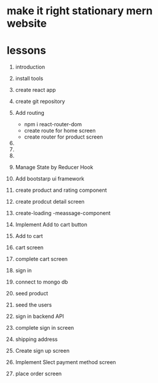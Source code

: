 # make it right stationary mern website

# lessons

1. introduction
2. install tools
3. create react app
4. create git repository

5. Add routing

   - npm i react-router-dom
   - create route for home screen
   - create router for product screen

6.

7.

8.

9. Manage State by Reducer Hook

10. Add bootstarp ui framework

11. create product and rating component

12. create prodcut detail screen

13. create-loading -meassage-component

14. Implement Add to cart button

15. Add to cart

16. cart screen

17. complete cart screen

18. sign in

19. connect to mongo db

20. seed product

21. seed the users

22. sign in backend API

23. complete sign in screen

24. shipping address

25. Create sign up screen

26. Implement Slect payment method screen

27. place order screen
